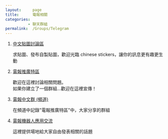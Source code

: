 ```yaml
---
layout:     page
title:      電報相關
categories: 
          - 聊天群組
permalink:  /Groups/Telegram
---
```


1. [中文貼圖討論區](https://telegram.me/joinchat/B4ApyzxHRg6PwJoM5cyNFw)

    求貼圖、發布自製貼圖，歡迎光臨 chinese stickers，讓你的訊息更有趣更生動

2. [電報推廣特區](https://telegram.me/PublicGroupForzh)

    歡迎在這裡討論相關問題。  
    如果你建立了一個群組...歡迎在這裡宣傳！  

3. [電報中文群 (頻道)](https://telegram.me/TopicsTW)

    在頻道中記錄"電報推廣特區"中，大家分享的群組


4. [電報機器人應用交流](https://telegram.me/joinchat/AtZvGj3ENpFCcWoHsyeXmQ)

    這裡提供場地給大家自由發表相關的話題
